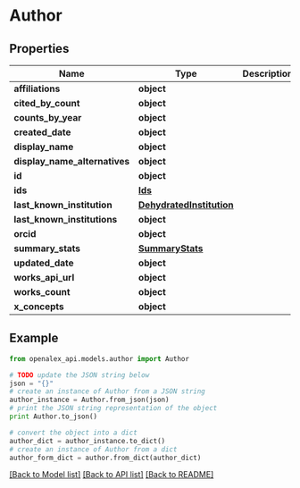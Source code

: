 # Author


## Properties
Name | Type | Description | Notes
------------ | ------------- | ------------- | -------------
**affiliations** | **object** |  | [optional] 
**cited_by_count** | **object** |  | [optional] 
**counts_by_year** | **object** |  | [optional] 
**created_date** | **object** |  | [optional] 
**display_name** | **object** |  | 
**display_name_alternatives** | **object** |  | [optional] 
**id** | **object** |  | 
**ids** | [**Ids**](Ids.md) |  | [optional] 
**last_known_institution** | [**DehydratedInstitution**](DehydratedInstitution.md) |  | [optional] 
**last_known_institutions** | **object** |  | [optional] 
**orcid** | **object** |  | [optional] 
**summary_stats** | [**SummaryStats**](SummaryStats.md) |  | [optional] 
**updated_date** | **object** |  | [optional] 
**works_api_url** | **object** |  | [optional] 
**works_count** | **object** |  | [optional] 
**x_concepts** | **object** |  | [optional] 

## Example

```python
from openalex_api.models.author import Author

# TODO update the JSON string below
json = "{}"
# create an instance of Author from a JSON string
author_instance = Author.from_json(json)
# print the JSON string representation of the object
print Author.to_json()

# convert the object into a dict
author_dict = author_instance.to_dict()
# create an instance of Author from a dict
author_form_dict = author.from_dict(author_dict)
```
[[Back to Model list]](../README.md#documentation-for-models) [[Back to API list]](../README.md#documentation-for-api-endpoints) [[Back to README]](../README.md)


